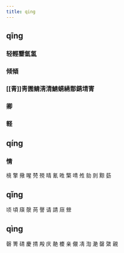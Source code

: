 ```yaml
---
title: qing
---
```


## qīng
### 轻輕鑋氫氢
### 倾傾
### [[青]]靑圊鲭淸清鯖蜻綪郬錆埥寈
### 卿
### 軽
## qíng
### 情
樈
擎
擏
暒
棾
殑
晴
氰
甠
檠
啨
夝
勍
剠
黥
葝
## qǐng
顷
頃
廎
漀
苘
謦
请
請
庼
檾
## qìng
磬
箐
碃
慶
掅
殸
庆
靘
櫦
亲
儬
凊
渹
濪
罄
綮
親
